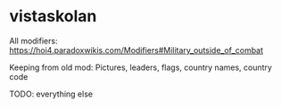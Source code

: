 # vistaskolan

All modifiers:
https://hoi4.paradoxwikis.com/Modifiers#Military_outside_of_combat


Keeping from old mod:
Pictures, leaders, flags, country names, country code

TODO: 
everything else
